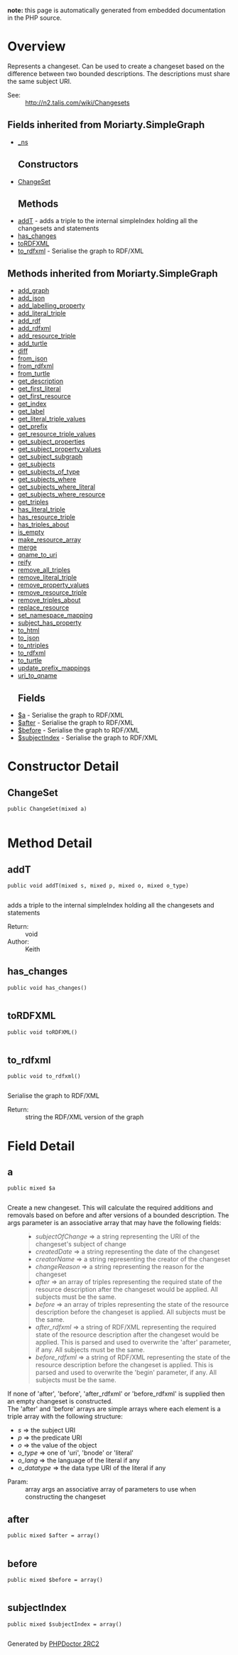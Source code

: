 **note:** this page is automatically generated from embedded documentation in the PHP source.

# Overview #

Represents a changeset. Can be used to create a changeset based on the difference between two bounded descriptions. The descriptions must share the same subject URI.

<dl>
<dt>See:</dt>
<dd><a href='http://n2.talis.com/wiki/Changesets'>http://n2.talis.com/wiki/Changesets</a></dd>
</dl>
<table>
<h2>Fields inherited from Moriarty.SimpleGraph</h2>

<ul><li><a href='SimpleGraph#_ns.md'>_ns</a>
<h2>Constructors</h2>
</li><li><a href='#ChangeSet.md'>ChangeSet</a>
<h2>Methods</h2>
</li><li><a href='#addT.md'>addT</a> - adds a triple to the internal simpleIndex holding all the changesets and statements<br>
</li><li><a href='#has_changes.md'>has_changes</a>
</li><li><a href='#toRDFXML.md'>toRDFXML</a>
</li><li><a href='#to_rdfxml.md'>to_rdfxml</a> - Serialise the graph to RDF/XML</li></ul>

<h2>Methods inherited from Moriarty.SimpleGraph</h2>

<ul><li><a href='SimpleGraph#add_graph.md'>add_graph</a>
</li><li><a href='SimpleGraph#add_json.md'>add_json</a>
</li><li><a href='SimpleGraph#add_labelling_property.md'>add_labelling_property</a>
</li><li><a href='SimpleGraph#add_literal_triple.md'>add_literal_triple</a>
</li><li><a href='SimpleGraph#add_rdf.md'>add_rdf</a>
</li><li><a href='SimpleGraph#add_rdfxml.md'>add_rdfxml</a>
</li><li><a href='SimpleGraph#add_resource_triple.md'>add_resource_triple</a>
</li><li><a href='SimpleGraph#add_turtle.md'>add_turtle</a>
</li><li><a href='SimpleGraph#diff.md'>diff</a>
</li><li><a href='SimpleGraph#from_json.md'>from_json</a>
</li><li><a href='SimpleGraph#from_rdfxml.md'>from_rdfxml</a>
</li><li><a href='SimpleGraph#from_turtle.md'>from_turtle</a>
</li><li><a href='SimpleGraph#get_description.md'>get_description</a>
</li><li><a href='SimpleGraph#get_first_literal.md'>get_first_literal</a>
</li><li><a href='SimpleGraph#get_first_resource.md'>get_first_resource</a>
</li><li><a href='SimpleGraph#get_index.md'>get_index</a>
</li><li><a href='SimpleGraph#get_label.md'>get_label</a>
</li><li><a href='SimpleGraph#get_literal_triple_values.md'>get_literal_triple_values</a>
</li><li><a href='SimpleGraph#get_prefix.md'>get_prefix</a>
</li><li><a href='SimpleGraph#get_resource_triple_values.md'>get_resource_triple_values</a>
</li><li><a href='SimpleGraph#get_subject_properties.md'>get_subject_properties</a>
</li><li><a href='SimpleGraph#get_subject_property_values.md'>get_subject_property_values</a>
</li><li><a href='SimpleGraph#get_subject_subgraph.md'>get_subject_subgraph</a>
</li><li><a href='SimpleGraph#get_subjects.md'>get_subjects</a>
</li><li><a href='SimpleGraph#get_subjects_of_type.md'>get_subjects_of_type</a>
</li><li><a href='SimpleGraph#get_subjects_where.md'>get_subjects_where</a>
</li><li><a href='SimpleGraph#get_subjects_where_literal.md'>get_subjects_where_literal</a>
</li><li><a href='SimpleGraph#get_subjects_where_resource.md'>get_subjects_where_resource</a>
</li><li><a href='SimpleGraph#get_triples.md'>get_triples</a>
</li><li><a href='SimpleGraph#has_literal_triple.md'>has_literal_triple</a>
</li><li><a href='SimpleGraph#has_resource_triple.md'>has_resource_triple</a>
</li><li><a href='SimpleGraph#has_triples_about.md'>has_triples_about</a>
</li><li><a href='SimpleGraph#is_empty.md'>is_empty</a>
</li><li><a href='SimpleGraph#make_resource_array.md'>make_resource_array</a>
</li><li><a href='SimpleGraph#merge.md'>merge</a>
</li><li><a href='SimpleGraph#qname_to_uri.md'>qname_to_uri</a>
</li><li><a href='SimpleGraph#reify.md'>reify</a>
</li><li><a href='SimpleGraph#remove_all_triples.md'>remove_all_triples</a>
</li><li><a href='SimpleGraph#remove_literal_triple.md'>remove_literal_triple</a>
</li><li><a href='SimpleGraph#remove_property_values.md'>remove_property_values</a>
</li><li><a href='SimpleGraph#remove_resource_triple.md'>remove_resource_triple</a>
</li><li><a href='SimpleGraph#remove_triples_about.md'>remove_triples_about</a>
</li><li><a href='SimpleGraph#replace_resource.md'>replace_resource</a>
</li><li><a href='SimpleGraph#set_namespace_mapping.md'>set_namespace_mapping</a>
</li><li><a href='SimpleGraph#subject_has_property.md'>subject_has_property</a>
</li><li><a href='SimpleGraph#to_html.md'>to_html</a>
</li><li><a href='SimpleGraph#to_json.md'>to_json</a>
</li><li><a href='SimpleGraph#to_ntriples.md'>to_ntriples</a>
</li><li><a href='SimpleGraph#to_rdfxml.md'>to_rdfxml</a>
</li><li><a href='SimpleGraph#to_turtle.md'>to_turtle</a>
</li><li><a href='SimpleGraph#update_prefix_mappings.md'>update_prefix_mappings</a>
</li><li><a href='SimpleGraph#uri_to_qname.md'>uri_to_qname</a>
<h2>Fields</h2>
</li><li><a href='#a.md'>$a</a> - Serialise the graph to RDF/XML<br>
</li><li><a href='#after.md'>$after</a> - Serialise the graph to RDF/XML<br>
</li><li><a href='#before.md'>$before</a> - Serialise the graph to RDF/XML<br>
</li><li><a href='#subjectIndex.md'>$subjectIndex</a> - Serialise the graph to RDF/XML</li></ul>

<h1>Constructor Detail</h1>

<h2>ChangeSet</h2>

<pre><code>public ChangeSet(mixed a)<br>
</code></pre>



<h1>Method Detail</h1>

<h2>addT</h2>

<pre><code>public void addT(mixed s, mixed p, mixed o, mixed o_type)<br>
</code></pre>

adds a triple to the internal simpleIndex holding all the changesets and statements<dl>
<dt>Return:</dt>
<dd>void</dd>
<dt>Author:</dt>
<dd>Keith</dd>
</dl>


<h2>has_changes</h2>

<pre><code>public void has_changes()<br>
</code></pre>



<h2>toRDFXML</h2>

<pre><code>public void toRDFXML()<br>
</code></pre>



<h2>to_rdfxml</h2>

<pre><code>public void to_rdfxml()<br>
</code></pre>

Serialise the graph to RDF/XML<dl>
<dt>Return:</dt>
<dd>string the RDF/XML version of the graph</dd>
</dl>


<h1>Field Detail</h1>

<h2>a</h2>

<pre><code>public mixed $a<br>
</code></pre>

Create a new changeset. This will calculate the required additions and removals based on before and after versions of a bounded description. The args parameter is an associative array that may have the following fields:<br>
<ul>
<blockquote><li><em>subjectOfChange</em> => a string representing the URI of the changeset's subject of change</li>
<li><em>createdDate</em> => a string representing the date of the changeset</li>
<li><em>creatorName</em> => a string representing the creator of the changeset</li>
<li><em>changeReason</em> => a string representing the reason for the changeset</li>
<li><em>after</em> => an array of triples representing the required state of the resource description after the changeset would be applied. All subjects must be the same.</li>
<li><em>before</em> => an array of triples representing the state of the resource description before the changeset is applied. All subjects must be the same.</li>
<li><em>after_rdfxml</em> => a string of RDF/XML representing the required state of the resource description after the changeset would be applied. This is parsed and used to overwrite the 'after' parameter, if any. All subjects must be the same.</li>
<li><em>before_rdfxml</em> => a string of RDF/XML representing the state of the resource description before the changeset is applied. This is parsed and used to overwrite the 'begin' parameter, if any. All subjects must be the same.</li>
</ul>
If none of 'after', 'before', 'after_rdfxml' or 'before_rdfxml' is supplied then an empty changeset is constructed. <br />
The 'after' and 'before' arrays are simple arrays where each element is a triple array with the following structure:<br>
<ul>
<li><em>s</em> => the subject URI</li>
<li><em>p</em> => the predicate URI</li>
<li><em>o</em> => the value of the object</li>
<li><em>o_type</em> => one of 'uri', 'bnode' or 'literal'</li>
<li><em>o_lang</em> => the language of the literal if any</li>
<li><em>o_datatype</em> => the data type URI of the literal if any</li>
</ul><dl>
<dt>Param:</dt>
<dd>array args an associative array of parameters to use when constructing the changeset</dd>
</dl></blockquote>


<h2>after</h2>

<pre><code>public mixed $after = array()<br>
</code></pre>



<h2>before</h2>

<pre><code>public mixed $before = array()<br>
</code></pre>



<h2>subjectIndex</h2>

<pre><code>public mixed $subjectIndex = array()<br>
</code></pre>





Generated by <a href='http://phpdoctor.sourceforge.net/'>PHPDoctor 2RC2</a>